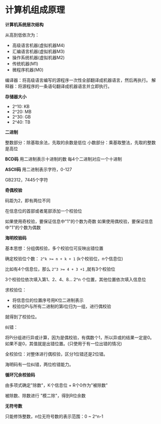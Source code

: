 # 计算机组成原理

**计算机系统层次结构**

从高到低依次为：

- 高级语言机器(虚拟机器M4)
- 汇编语言机器(虚拟机器M3)
- 操作系统机器(虚拟机器M2)
- 传统机器(M1)
- 微程序机器(M0)

编译器：将高级语言编写的源程序一次性全部翻译成机器语言，然后再执行。
解释器：将源程序的一条语句翻译成机器语言并立即执行。

**存储器大小**

- 2^10: KB
- 2^20: MB
- 2^30: GB
- 2^40: TB

**二进制**

整数部分：除基取余法，先取的余数是低位
小数部分：乘基取整法，先取的整数是高位

**BCD码**
用二进制表示十进制的数
每4个二进制对应一个十进制

**ASCII码**
用二进制表示字符，0-127

GB2312，7445个字符

**奇偶校验**

码距为2，即有两位不同

在信息位的首部或者尾部添加一个校验位

如果使用奇校验，要保证信息中"1"的个数为奇数
如果使用偶校验，要保证信息中"1"的个数为偶数

**海明校验码**

基本思想：分组偶校验，多个校验位可反映出错位置

确定校验位个数： `2^k >= n + k + 1` (k个校验位，n个信息位)

比如有4个信息位，那么 `2^3 >= 4 + 3 +1` ,就有3个校验位

3个校验位依次填入第1、2、4、8... 2^n 个位置，其他位置依次填入信息位

求校验位：

- 将信息位的位置序号用K位二进制表示
- 校验位Pi与所有二进制的第i位归为一组，进行偶校验

就得到了校验位。

纠错：

将Pi分组进行异或计算，因为是偶校验，有偶数个1，所以异或的结果一定是0。
如果不是0，其值就是出错位置。(只使用于有一位出错的情况)

全校验位：对整体进行偶校验，区分1位错还是2位错。

海明码有一位纠错，两位检错能力。

**循环冗余校验码**

由多项式确定"除数"，K个信息位 + R个0作为"被除数"

被除数、除数进行 "模二除"，得到R位余数

**无符号数**

只能修饰整数，n位无符号数的表示范围：0 ~ 2^n-1
